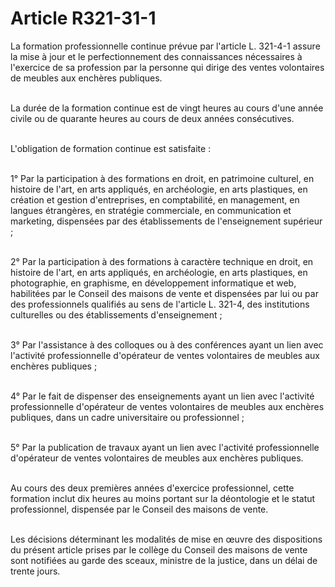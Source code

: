 # Article R321-31-1

<p>La formation professionnelle continue prévue par l'article L. 321-4-1 assure la mise à jour et le perfectionnement des connaissances nécessaires à l'exercice de sa profession par la personne qui dirige des ventes volontaires de meubles aux enchères publiques.<br/><br/>

La durée de la formation continue est de vingt heures au cours d'une année civile ou de quarante heures au cours de deux années consécutives.<br/><br/>

L'obligation de formation continue est satisfaite :<br/><br/>

1° Par la participation à des formations en droit, en patrimoine culturel, en histoire de l'art, en arts appliqués, en archéologie, en arts plastiques, en création et gestion d'entreprises, en comptabilité, en management, en langues étrangères, en stratégie commerciale, en communication et marketing, dispensées par des établissements de l'enseignement supérieur ;<br/><br/>

2° Par la participation à des formations à caractère technique en droit, en histoire de l'art, en arts appliqués, en archéologie, en arts plastiques, en photographie, en graphisme, en développement informatique et web, habilitées par le Conseil des maisons de vente et dispensées par lui ou par des professionnels qualifiés au sens de l'article L. 321-4, des institutions culturelles ou des établissements d'enseignement ;<br/><br/>

3° Par l'assistance à des colloques ou à des conférences ayant un lien avec l'activité professionnelle d'opérateur de ventes volontaires de meubles aux enchères publiques ;<br/><br/>

4° Par le fait de dispenser des enseignements ayant un lien avec l'activité professionnelle d'opérateur de ventes volontaires de meubles aux enchères publiques, dans un cadre universitaire ou professionnel ;<br/><br/>

5° Par la publication de travaux ayant un lien avec l'activité professionnelle d'opérateur de ventes volontaires de meubles aux enchères publiques.<br/><br/>

Au cours des deux premières années d'exercice professionnel, cette formation inclut dix heures au moins portant sur la déontologie et le statut professionnel, dispensée par le Conseil des maisons de vente.<br/><br/>

Les décisions déterminant les modalités de mise en œuvre des dispositions du présent article prises par le collège du Conseil des maisons de vente sont notifiées au garde des sceaux, ministre de la justice, dans un délai de trente jours.</p>